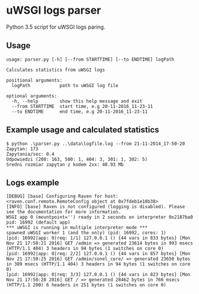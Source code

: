 # uWSGI logs parser
Python 3.5 script for uWSGI logs paring.

## Usage

    usage: parser.py [-h] [--from STARTTIME] [--to ENDTIME] logPath

    Calculates statistics from uWSGI logs

    positional arguments:
      logPath           path to uWSGI log file

    optional arguments:
      -h, --help        show this help message and exit
      --from STARTTIME  start time, e.g 20-11-2016_11-23-11
      --to ENDTIME      end time, e.g 20-11-2016_11-23-11

## Example usage and calculated statistics

    $ python .\parser.py ..\data\logfile.log --from 21-11-2014_17-50-20
    Zapytan: 173
    Zapytania/sec: 0.4
    Odpowiedzi (200: 163, 500: 1, 404: 3, 301: 1, 302: 5)
    Sredni rozmiar zapytan z kodem 2xx: 40.93 Mb

## Logs example

    [DEBUG] [base] Configuring Raven for host: <raven.conf.remote.RemoteConfig object at 0x7fdeb1e10b38>
    [INFO] [base] Raven is not configured (logging is disabled). Please see the documentation for more information.
    WSGI app 0 (mountpoint='') ready in 2 seconds on interpreter 0x2187ba0 pid: 16992 (default app)
    *** uWSGI is running in multiple interpreter mode ***
    spawned uWSGI worker 1 (and the only) (pid: 16992, cores: 1)
    [pid: 16992|app: 0|req: 1/1] 127.0.0.1 () {44 vars in 833 bytes} [Mon Nov 21 17:50:21 2016] GET /admin => generated 23614 bytes in 993 msecs (HTTP/1.1 404) 3 headers in 94 bytes (1 switches on core 0)
    [pid: 16992|app: 0|req: 2/2] 127.0.0.1 () {44 vars in 857 bytes} [Mon Nov 21 17:50:25 2016] GET /admin/sonel_core/ => generated 23650 bytes in 389 msecs (HTTP/1.1 404) 3 headers in 94 bytes (1 switches on core 0)
    [pid: 16992|app: 0|req: 3/3] 127.0.0.1 () {44 vars in 823 bytes} [Mon Nov 21 17:50:28 2016] GET / => generated 28462 bytes in 766 msecs (HTTP/1.1 200) 6 headers in 251 bytes (1 switches on core 0)


